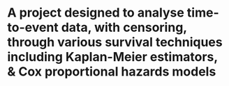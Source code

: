 # A project designed to analyse time-to-event data, with censoring, through various survival techniques including Kaplan-Meier estimators, & Cox proportional hazards models
